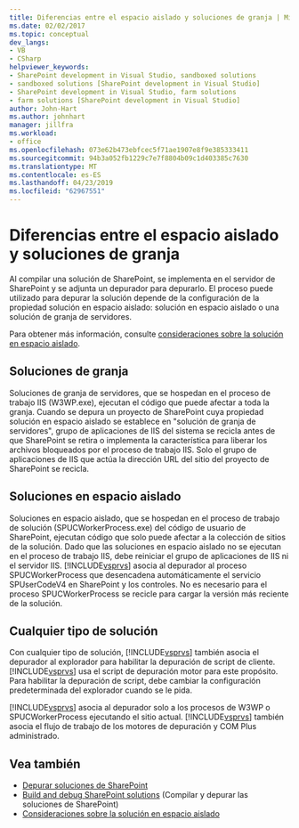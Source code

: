 ```yaml
---
title: Diferencias entre el espacio aislado y soluciones de granja | Microsoft Docs
ms.date: 02/02/2017
ms.topic: conceptual
dev_langs:
- VB
- CSharp
helpviewer_keywords:
- SharePoint development in Visual Studio, sandboxed solutions
- sandboxed solutions [SharePoint development in Visual Studio]
- SharePoint development in Visual Studio, farm solutions
- farm solutions [SharePoint development in Visual Studio]
author: John-Hart
ms.author: johnhart
manager: jillfra
ms.workload:
- office
ms.openlocfilehash: 073e62b473ebfcec5f71ae1907e8f9e385333411
ms.sourcegitcommit: 94b3a052fb1229c7e7f8804b09c1d403385c7630
ms.translationtype: MT
ms.contentlocale: es-ES
ms.lasthandoff: 04/23/2019
ms.locfileid: "62967551"
---
```

# <a name="differences-between-sandboxed-and-farm-solutions"></a>Diferencias entre el espacio aislado y soluciones de granja
  Al compilar una solución de SharePoint, se implementa en el servidor de SharePoint y se adjunta un depurador para depurarlo. El proceso puede utilizado para depurar la solución depende de la configuración de la propiedad solución en espacio aislado: solución en espacio aislado o una solución de granja de servidores.

 Para obtener más información, consulte [consideraciones sobre la solución en espacio aislado](../sharepoint/sandboxed-solution-considerations.md).

## <a name="farm-solutions"></a>Soluciones de granja
 Soluciones de granja de servidores, que se hospedan en el proceso de trabajo IIS (W3WP.exe), ejecutan el código que puede afectar a toda la granja. Cuando se depura un proyecto de SharePoint cuya propiedad solución en espacio aislado se establece en "solución de granja de servidores", grupo de aplicaciones de IIS del sistema se recicla antes de que SharePoint se retira o implementa la característica para liberar los archivos bloqueados por el proceso de trabajo IIS. Solo el grupo de aplicaciones de IIS que actúa la dirección URL del sitio del proyecto de SharePoint se recicla.

## <a name="sandboxed-solutions"></a>Soluciones en espacio aislado
 Soluciones en espacio aislado, que se hospedan en el proceso de trabajo de solución (SPUCWorkerProcess.exe) del código de usuario de SharePoint, ejecutan código que solo puede afectar a la colección de sitios de la solución. Dado que las soluciones en espacio aislado no se ejecutan en el proceso de trabajo IIS, debe reiniciar el grupo de aplicaciones de IIS ni el servidor IIS. [!INCLUDE[vsprvs](../sharepoint/includes/vsprvs-md.md)] asocia al depurador al proceso SPUCWorkerProcess que desencadena automáticamente el servicio SPUserCodeV4 en SharePoint y los controles. No es necesario para el proceso SPUCWorkerProcess se recicle para cargar la versión más reciente de la solución.

## <a name="either-type-of-solution"></a>Cualquier tipo de solución
 Con cualquier tipo de solución, [!INCLUDE[vsprvs](../sharepoint/includes/vsprvs-md.md)] también asocia el depurador al explorador para habilitar la depuración de script de cliente. [!INCLUDE[vsprvs](../sharepoint/includes/vsprvs-md.md)] usa el script de depuración motor para este propósito. Para habilitar la depuración de script, debe cambiar la configuración predeterminada del explorador cuando se le pida.

 [!INCLUDE[vsprvs](../sharepoint/includes/vsprvs-md.md)] asocia al depurador solo a los procesos de W3WP o SPUCWorkerProcess ejecutando el sitio actual. [!INCLUDE[vsprvs](../sharepoint/includes/vsprvs-md.md)] también asocia el flujo de trabajo de los motores de depuración y COM Plus administrado.

## <a name="see-also"></a>Vea también
- [Depurar soluciones de SharePoint](../sharepoint/debugging-sharepoint-solutions.md)
- [Build and debug SharePoint solutions](../sharepoint/building-and-debugging-sharepoint-solutions.md) (Compilar y depurar las soluciones de SharePoint)
- [Consideraciones sobre la solución en espacio aislado](../sharepoint/sandboxed-solution-considerations.md)
